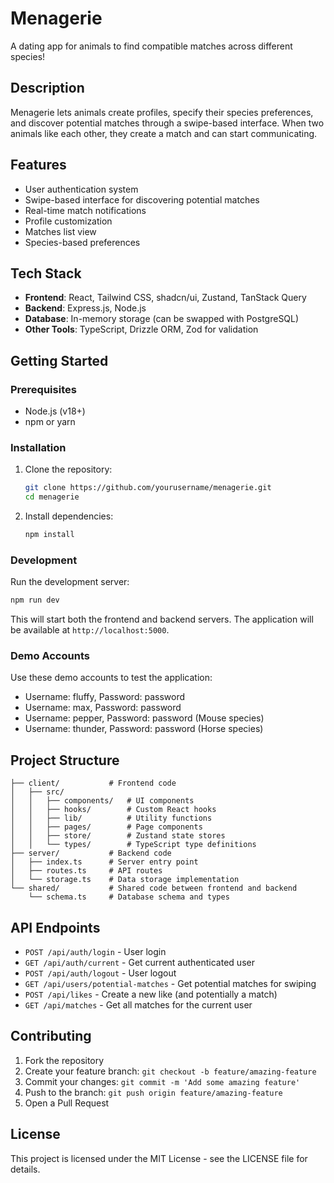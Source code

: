 # Menagerie

A dating app for animals to find compatible matches across different species!

## Description

Menagerie lets animals create profiles, specify their species preferences, and discover potential matches through a swipe-based interface. When two animals like each other, they create a match and can start communicating.

## Features

- User authentication system
- Swipe-based interface for discovering potential matches
- Real-time match notifications
- Profile customization
- Matches list view
- Species-based preferences

## Tech Stack

- **Frontend**: React, Tailwind CSS, shadcn/ui, Zustand, TanStack Query
- **Backend**: Express.js, Node.js
- **Database**: In-memory storage (can be swapped with PostgreSQL)
- **Other Tools**: TypeScript, Drizzle ORM, Zod for validation

## Getting Started

### Prerequisites

- Node.js (v18+)
- npm or yarn

### Installation

1. Clone the repository:
   ```bash
   git clone https://github.com/yourusername/menagerie.git
   cd menagerie
   ```

2. Install dependencies:
   ```bash
   npm install
   ```

### Development

Run the development server:
```bash
npm run dev
```

This will start both the frontend and backend servers. The application will be available at `http://localhost:5000`.

### Demo Accounts

Use these demo accounts to test the application:

- Username: fluffy, Password: password
- Username: max, Password: password
- Username: pepper, Password: password (Mouse species)
- Username: thunder, Password: password (Horse species)

## Project Structure

```
├── client/           # Frontend code
│   ├── src/
│   │   ├── components/   # UI components
│   │   ├── hooks/        # Custom React hooks
│   │   ├── lib/          # Utility functions
│   │   ├── pages/        # Page components
│   │   ├── store/        # Zustand state stores
│   │   └── types/        # TypeScript type definitions
├── server/           # Backend code
│   ├── index.ts      # Server entry point
│   ├── routes.ts     # API routes
│   └── storage.ts    # Data storage implementation
└── shared/           # Shared code between frontend and backend
    └── schema.ts     # Database schema and types
```

## API Endpoints

- `POST /api/auth/login` - User login
- `GET /api/auth/current` - Get current authenticated user
- `POST /api/auth/logout` - User logout
- `GET /api/users/potential-matches` - Get potential matches for swiping
- `POST /api/likes` - Create a new like (and potentially a match)
- `GET /api/matches` - Get all matches for the current user

## Contributing

1. Fork the repository
2. Create your feature branch: `git checkout -b feature/amazing-feature`
3. Commit your changes: `git commit -m 'Add some amazing feature'`
4. Push to the branch: `git push origin feature/amazing-feature`
5. Open a Pull Request

## License

This project is licensed under the MIT License - see the LICENSE file for details.